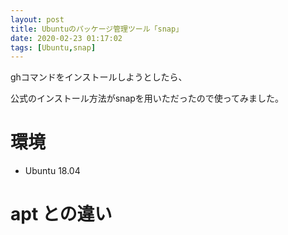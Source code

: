 ```yaml
---
layout: post
title: Ubuntuのパッケージ管理ツール「snap」
date: 2020-02-23 01:17:02
tags: [Ubuntu,snap]
---
```


ghコマンドをインストールしようとしたら、

公式のインストール方法がsnapを用いただったので使ってみました。

# 環境

- Ubuntu 18.04

# apt との違い


